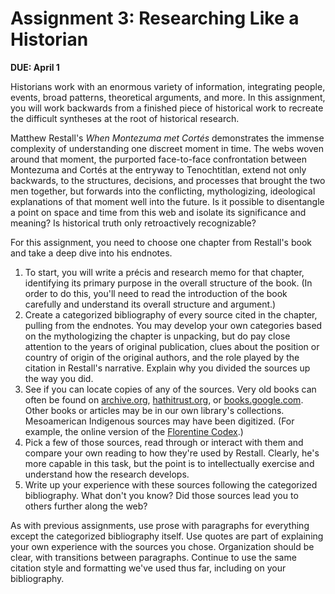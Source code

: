# Assignment 3: Researching Like a Historian  

**DUE: April 1**

Historians work with an enormous variety of information, integrating people, events, broad patterns, theoretical arguments, and more. In this assignment, you will work backwards from a finished piece of historical work to recreate the difficult syntheses at the root of historical research. 

Matthew Restall's *When Montezuma met Cortés* demonstrates the immense complexity of understanding one discreet moment in time. The webs woven around that moment, the purported face-to-face confrontation between Montezuma and Cortés at the entryway to Tenochtitlan, extend not only backwards, to the structures, decisions, and processes that brought the two men together, but forwards into the conflicting, mythologizing, ideological explanations of that moment well into the future. Is it possible to disentangle a point on space and time from this web and isolate its significance and meaning? Is historical truth only retroactively recognizable? 

For this assignment, you need to choose one chapter from Restall's book and take a deep dive into his endnotes. 

1. To start, you will write a précis and research memo for that chapter, identifying its primary purpose in the overall structure of the book. (In order to do this, you'll need to read the introduction of the book carefully and understand its overall structure and argument.)
2. Create a categorized bibliography of every source cited in the chapter, pulling from the endnotes. You may develop your own categories based on the mythologizing the chapter is unpacking, but do pay close attention to the years of original publication, clues about the position or country of origin of the original authors, and the role played by the citation in Restall's narrative.  Explain why you divided the sources up the way you did.
3. See if you can locate copies of any of the sources. Very old books can often be found on [archive.org](https://archive.org),  [hathitrust.org](https://hathitrust.org), or [books.google.com](https://books.google.com). Other books or articles may be in our own library's collections. Mesoamerican Indigenous sources may have been digitized. (For example, the online version of the [Florentine Codex](https://florentinecodex.getty.edu/).) 
4. Pick a few of those sources, read through or interact with them and compare your own reading to how they're used by Restall. Clearly, he's more capable in this task, but the point is to intellectually exercise and understand how the research develops.  
5. Write up your experience with these sources following the categorized bibliography. What don't you know? Did those sources lead you to others further along the web? 

As with previous assignments, use prose with paragraphs for everything except the categorized bibliography itself. Use quotes are part of explaining your own experience with the sources you chose. Organization should be clear, with transitions between paragraphs. Continue to use the same citation style and formatting we've used thus far, including on your bibliography. 
